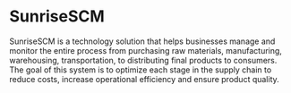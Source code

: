 <h1>SunriseSCM</h1>
<p>SunriseSCM is a technology solution that helps businesses manage and monitor the entire process from purchasing raw materials, manufacturing, warehousing, transportation, to distributing final products to consumers. The goal of this system is to optimize each stage in the supply chain to reduce costs, increase operational efficiency and ensure product quality.</p>
